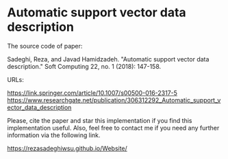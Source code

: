 # Automatic support vector data description
The source code of paper:

Sadeghi, Reza, and Javad Hamidzadeh. "Automatic support vector data description." Soft Computing 22, no. 1 (2018): 147-158.

URLs:

https://link.springer.com/article/10.1007/s00500-016-2317-5
https://www.researchgate.net/publication/306312292_Automatic_support_vector_data_description

Please, cite the paper and star this implementation if you find this implementation useful. Also, feel free to contact me if you need any further information via the following link.

https://rezasadeghiwsu.github.io/Website/
